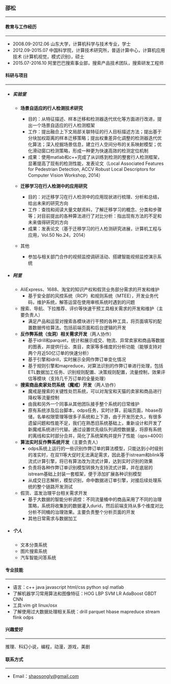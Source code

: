 ### 邵松

-----

#### 教育与工作经历

-----

- 2008.09-2012.06 山东大学，计算机科学与技术专业，学士
- 2012.09-2015.07 中国科学院，计算技术研究所，普适计算中心，计算机应用技术 (计算机视觉，模式识别)，硕士
- 2015.07-2016.10 阿里巴巴搜索事业部，搜索产品技术团队，搜索研发工程师

#### 科研与项目

--------

- ##### 实验室

  - **场景自适应的行人检测技术研究**

    - 目的：从特征描述、样本迁移和检测器迭代优化等方面进行改进，提出一个场景自适应的行人检测框架
    - 工作：提出融合上下文局部关联特征的行人目标描述方法；提出基于分块加权距离的样本迁移策略；提出权重差异化调整的检测器迭代优化算法；深入挖掘场景信息，建立行人空间分布的关系映射模型；优化滑动窗口检测策略，形成一种更为快速高效的检测定位机制
    - 成果：使用matlab和c++完成了从训练到检测的整套行人检测框架，显著提高了现有的检测性能，发表论文（Local Associated Features for Pedestrian Detection, ACCV Robust Local Descriptors for Computer Vision Workshop, 2014）
  - **迁移学习在行人检测中的应用研究**
    - 目的：对迁移学习在行人检测中的应用现状进行梳理、分析和总结，给出未来的研究方向
    - 工作：查找和阅读大量文献资料，了解迁移学习的概念、分类和步骤等；对目前提出的各种算法进行了对比分析：指出现有方法的不足和未来值得研究的方向
    - 成果：发表论文（基于迁移学习的行人检测研究进展，计算机工程与应用，Vol.50 No.24，2014）
  - 其他
    - 参加与相关部门合作的视频监控调研活动、搭建智能视频监控演示系统	


-   ##### 阿里

    - AliExpress、1688、淘宝的知识产权和假货业务部分需求的开发和维护
      - 基于安全部的风控系统（RCP）和规则系统（MTEE），开发业务代码，维护系统，解答运营在使用审核系统时遇到的问题
    - 搜索、导航、下拉推荐、评价等快速干预工具相关需求的开发和维护（主要负责人）
      - 满足产品和运营对搜索各模块进行干预的各种工具，将页面填写的配置数据传给算法。包括前端页面和后台逻辑的开发
    - **反作弊系统（虫洞）相关需求开发**（两人协作）
      - 基于idrill和parquet，统计和展示成交、物流、异常卖家和商品等数据的图表，并提供行业、类目，卖家等多维度的分析功能（能够支持对两个月近50亿订单的快速分析）
      - 基于引擎和idrill，实时展示全网作弊订单变化情况
      - 基于规则引擎和mapreduce，对算法识别的作弊订单进行处理，包括ETL数据加工任务、识别规则配置、决策规则配置，流量控制，效果评估等模块（支持几千万订单的全量处理）
    - **搜索商品卖家处罚系统（魔戒）开发**（两人协作）
      - 魔戒是搜索的关键性处罚系统，可以对淘宝和天猫的卖家和商品进行降权等流量控制
      - 由我和另外一个同事从其他团队接手整个系统的日常维护
      - 原有系统涉及后台脚本，odps任务，实时计算，前端页面，hbase存储，名单权限管理等很多子系统和上下游，由于开发历史久，有很多遗留问题和性能不足，我们在熟悉旧系统基础上，重新设计和开发了新魔戒系统进行代替。通过设置优先级队列调控数据量，将原有系统的离线和实时部分合并，简化了系统架构并提升了性能（qps>4000）
    - **算法实时反作弊系统开发**（主要负责人）
      - odps系统上运行的一些识别作弊订单的算法模型，只能达到小时级别的准实时，在双11等大促时无法满足需求，因此基于istream和blink等流式计算引擎，将已有算法改为流式计算，达到实时识别的效果
      - 负责将各种作弊订单识别模型转换为支持流式计算，并在底层的istream基础上封装一套框架，便于添加扩展各种识别模型
      - 从成交日志解析，模型识别，命中数据进订单引擎，对接后续处理系统的整个链路开发测试
    - 假货、滥发治理平台相关需求开发
      - 基于大数据的智能分析调控：不同流量桶中的商品采用了不同的治理策略，系统将收集到的数据灌入durid，然后前端支持从多个维度对比分析不同桶的治理效果。主要负责整个分析页面的开发
      - 其他日常需求与数据加工

-   ##### 个人

    - 文本分类系统
    - 图片搜索系统
    - 汽车智能问答系统

#### 专业技能

--------

- 语言：c++ java javascript html/css python sql matlab 
- 了解机器学习常用算法和图像特征：HOG LBP SVM LR AdaBoost GBDT CNN
- 工具:vim git linux/osx
- 了解使用过大数据处理相关系统：drill parquet hbase mapreduce stream flink odps 

#### 兴趣爱好

------

推理、科幻小说，编程，动漫，游戏，美剧

#### 联系方式

---------

- Email：shaosongly@gmail.com
